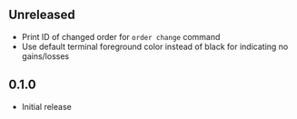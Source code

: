 Unreleased
----------
- Print ID of changed order for `order change` command
- Use default terminal foreground color instead of black for indicating
  no gains/losses


0.1.0
-----
- Initial release
